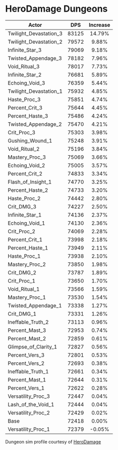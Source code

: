 # HeroDamage Dungeons
| Actor | DPS | Increase |
|---|:---:|:---:|
|Twilight_Devastation_3|83125|14.79%|
|Twilight_Devastation_2|79572|9.88%|
|Infinite_Star_3|79069|9.18%|
|Twisted_Appendage_3|78182|7.96%|
|Void_Ritual_3|78017|7.73%|
|Infinite_Star_2|76681|5.89%|
|Echoing_Void_3|76359|5.44%|
|Twilight_Devastation_1|75932|4.85%|
|Haste_Proc_3|75851|4.74%|
|Percent_Crit_3|75644|4.45%|
|Percent_Haste_3|75486|4.24%|
|Twisted_Appendage_2|75470|4.21%|
|Crit_Proc_3|75303|3.98%|
|Gushing_Wound_1|75248|3.91%|
|Void_Ritual_2|75196|3.84%|
|Mastery_Proc_3|75069|3.66%|
|Echoing_Void_2|75005|3.57%|
|Percent_Crit_2|74833|3.34%|
|Flash_of_Insight_1|74770|3.25%|
|Percent_Haste_2|74733|3.20%|
|Haste_Proc_2|74442|2.80%|
|Crit_DMG_3|74227|2.50%|
|Infinite_Star_1|74136|2.37%|
|Echoing_Void_1|74130|2.36%|
|Crit_Proc_2|74069|2.28%|
|Percent_Crit_1|73998|2.18%|
|Percent_Haste_1|73949|2.11%|
|Haste_Proc_1|73938|2.10%|
|Mastery_Proc_2|73850|1.98%|
|Crit_DMG_2|73787|1.89%|
|Crit_Proc_1|73650|1.70%|
|Void_Ritual_1|73566|1.59%|
|Mastery_Proc_1|73530|1.54%|
|Twisted_Appendage_1|73338|1.27%|
|Crit_DMG_1|73331|1.26%|
|Ineffable_Truth_2|73113|0.96%|
|Percent_Mast_3|72953|0.74%|
|Percent_Mast_2|72859|0.61%|
|Glimpse_of_Clarity_1|72827|0.56%|
|Percent_Vers_3|72801|0.53%|
|Percent_Vers_2|72693|0.38%|
|Ineffable_Truth_1|72661|0.34%|
|Percent_Mast_1|72644|0.31%|
|Percent_Vers_1|72622|0.28%|
|Versatility_Proc_3|72447|0.04%|
|Lash_of_the_Void_1|72444|0.04%|
|Versatility_Proc_2|72429|0.02%|
|Base|72418|0.00%|
|Versatility_Proc_1|72379|-0.05%|

 Dungeon sim profile courtesy of [HeroDamage](https://www.herodamage.com/)